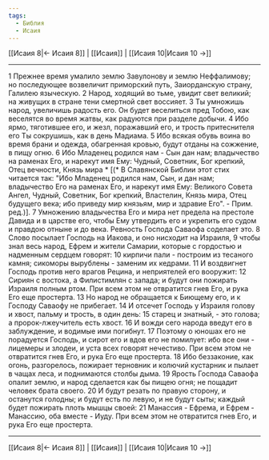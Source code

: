 ```yaml
---
tags:
  - Библия
  - Исаия
---
```

[[Исаия 8|← Исаия 8]] | [[Исаия]] | [[Исаия 10|Исаия 10 →]]

---
1 Прежнее время умалило землю Завулонову и землю Неффалимову; но последующее возвеличит приморский путь, Заиорданскую страну, Галилею языческую.
2 Народ, ходящий во тьме, увидит свет великий; на живущих в стране тени смертной свет воссияет.
3 Ты умножишь народ, увеличишь радость его. Он будет веселиться пред Тобою, как веселятся во время жатвы, как радуются при разделе добычи.
4 Ибо ярмо, тяготившее его, и жезл, поражавший его, и трость притеснителя его Ты сокрушишь, как в день Мадиама.
5 Ибо всякая обувь воина во время брани и одежда, обагренная кровью, будут отданы на сожжение, в пищу огню.
6 Ибо Младенец родился нам - Сын дан нам; владычество на раменах Его, и нарекут имя Ему: Чудный, Советник, Бог крепкий, Отец вечности, Князь мира * [(* В Славянской Библии этот стих читается так: "Ибо Младенец родился нам, Сын, и дан нам; владычество Его на раменах Его, и нарекут имя Ему: Великого Совета Ангел, Чудный, Советник, Бог крепкий, Властелин, Князь мира, Отец будущего века; ибо приведу мир князьям, мир и здравие Его". - Прим. ред.)].
7 Умножению владычества Его и мира нет предела на престоле Давида и в царстве его, чтобы Ему утвердить его и укрепить его судом и правдою отныне и до века. Ревность Господа Саваофа соделает это.
8 Слово посылает Господь на Иакова, и оно нисходит на Израиля,
9 чтобы знал весь народ, Ефрем и жители Самарии, которые с гордостью и надменным сердцем говорят:
10 кирпичи пали - построим из тесаного камня; сикоморы вырублены - заменим их кедрами.
11 И воздвигнет Господь против него врагов Рецина, и неприятелей его вооружит:
12 Сириян с востока, а Филистимлян с запада; и будут они пожирать Израиля полным ртом. При всем этом не отвратится гнев Его, и рука Его еще простерта.
13 Но народ не обращается к Биющему его, и к Господу Саваофу не прибегает.
14 И отсечет Господь у Израиля голову и хвост, пальму и трость, в один день:
15 старец и знатный, - это голова; а пророк-лжеучитель есть хвост.
16 И вожди сего народа введут его в заблуждение, и водимые ими погибнут.
17 Поэтому о юношах его не порадуется Господь, и сирот его и вдов его не помилует: ибо все они - лицемеры и злодеи, и уста всех говорят нечестиво. При всем этом не отвратится гнев Его, и рука Его еще простерта.
18 Ибо беззаконие, как огонь, разгорелось, пожирает терновник и колючий кустарник и пылает в чащах леса, и поднимаются столбы дыма.
19 Ярость Господа Саваофа опалит землю, и народ сделается как бы пищею огня; не пощадит человек брата своего.
20 И будут резать по правую сторону, и останутся голодны; и будут есть по левую, и не будут сыты; каждый будет пожирать плоть мышцы своей:
21 Манассия - Ефрема, и Ефрем - Манассию, оба вместе - Иуду. При всем этом не отвратится гнев Его, и рука Его еще простерта.

---
[[Исаия 8|← Исаия 8]] | [[Исаия]] | [[Исаия 10|Исаия 10 →]]